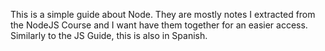 This is a simple guide about Node. They are mostly notes I extracted from the NodeJS Course and I want have them together for an easier access. Similarly to the JS Guide, this is also in Spanish.
